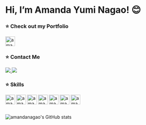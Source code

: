 # Hi, I’m Amanda Yumi Nagao! 😊

### ⭐ Check out my Portfolio
<div>
    <a href="https://amandanagao.netlify.app" target="_blank">
        <img align="center" alt="amandanagao-HTML" height="30" src="https://img.shields.io/badge/Portfolio-EC7F69">
    </a>
</div>

### ⭐ Contact Me
<div> 
    <a href="https://www.linkedin.com/in/amanda-yumi-nagao" target="_blank">
        <img src="https://img.shields.io/badge/-LinkedIn-%230077B5?style=for-the-badge&logo=linkedin&logoColor=white" target="_blank">
    </a> 
    <a href = "mailto:amandanagao@hotmail.com">
        <img src="https://img.shields.io/badge/-Gmail-%23333?style=for-the-badge&logo=gmail&logoColor=white" target="_blank">
    </a>
</div>

### ⭐ Skills
<div>
    <img align="center" alt="amandanagao-HTML" height="30" src="https://img.shields.io/badge/HTML5-E34F26?style=for-the-badge&logo=html5&logoColor=white">
    <img align="center" alt="amandanagao-CSS" height="30" src="https://img.shields.io/badge/CSS3-1572B6?style=for-the-badge&logo=css3&logoColor=white"> 
    <img align="center" alt="amandanagao-Js" height="30" src="https://img.shields.io/badge/JavaScript-323330?style=for-the-badge&logo=javascript&logoColor=F7DF1E">  
    <img align="center" alt="amandanagao-React" height="30" src="https://img.shields.io/badge/React-20232A?style=for-the-badge&logo=react&logoColor=61DAFB">
    <img align="center" alt="amandanagao-Bootstrap" height="30" src="https://img.shields.io/badge/Bootstrap-563D7C?style=for-the-badge&logo=bootstrap&logoColor=white">
    <img align="center" alt="amandanagao-Netlify" height="30" src="https://img.shields.io/badge/Netlify-00C7B7?style=for-the-badge&logo=netlify&logoColor=white">
    <img align="center" alt="amandanagao-Jest" height="30" src="https://img.shields.io/badge/-jest-%23C21325?style=for-the-badge&logo=jest&logoColor=white">
</div>
<br>

![amandanagao's GitHub stats](https://github-readme-stats.vercel.app/api?username=amandanagao&show_icons=true&theme=merko)
